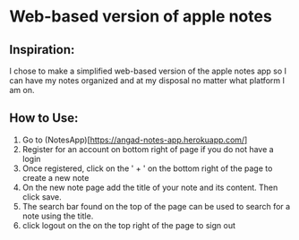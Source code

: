 # Web-based version of apple notes

## Inspiration:
I chose to make a simplified web-based version of the apple notes app so I can have my notes organized and at my disposal no matter what platform I am on.

## How to Use:
1. Go to (NotesApp)[https://angad-notes-app.herokuapp.com/]
2. Register for an account on bottom right of page if you do not have a login
3. Once registered, click on the ' + ' on the bottom right of the page to create a new note
4. On the new note page add the title of your note and its content. Then click save.
5. The search bar found on the top of the page can be used to search for a note using the title.
6. click logout on the on the top right of the page to sign out


